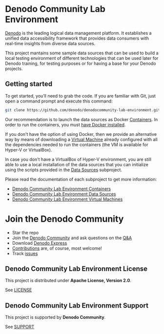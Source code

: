 <!--
title: 'Denodo Community Lab Environment'
description: 'This project maintains some sample data sources that can be used to build a local testing environment of different technologies that can be used later for Denodo training, for testing purposes or for having a base for your Denodo projects.
layout: Doc
authorLink: ''
authorName: 'Denodo Community'
authorAvatar: ''
collaborators: Victoria Margret, Ajay Kumar, Sarath Chandran
-->

# Denodo Community Lab Environment

[Denodo](https://www.denodo.com/) is the leading logical data management platform. It establishes a unified data accessibility framework that provides data consumers with real-time insights from diverse data sources.

This project mantains some sample data sources that can be used to build a local testing environment of different technologies that can be used later for Denodo training, for testing purposes or for having a base for your Denodo projects.

## Getting started

To get started, you’ll need to grab the code. If you are familiar with Git, just open a command prompt and execute this command:

```bash
git clone https://github.com/denodo/denodocommunity-lab-environment.git
```

Our recommendation is to launch the data sources as Docker [Containers](./lab-environment-containers/). In order to run the containers, you must [have Docker installed](https://www.docker.com/community-edition#/download).

If you don't have the option of using Docker, then we provide an alternative way by means of downloading a [Virtual Machine](./lab-environment-vm/) already configured with all the dependencies needed to run the containers (the VM is available for Hyper-V or VirtualBox).

In case you don't have a VirtualBox of Hyper-V environment, you are still able to use a local installation of the data sources that you can initialize using the scripts provided in the [Data Sources](./lab-environment-sources/) subproject.

Please read the documentation of each subproject to get more information: 

* [Denodo Community Lab Environment Containers](./lab-environment-containers/README.md)
* [Denodo Community Lab Environment Data Sources](./lab-environment-sources/README.md)
* [Denodo Community Lab Environment Virtual Machines](./lab-environment-vm/README.md)

# Join the Denodo Community

- Star the repo
- Join the [Denodo Community](https://community.denodo.com/) and ask questions on the [Q&A](https://community.denodo.com/answers)
- Download [Denodo Express](https://community.denodo.com/express/download)
- [Contributions](https://github.com/denodo/denodocommunity-lab-environment/contribute) are, of course, most welcome! 
- Track [issues](https://github.com/denodo/denodocommunity-lab-environment/issues/new/choose) 

## Denodo Community Lab Environment License

This project is distributed under **Apache License, Version 2.0**. 

See [LICENSE](LICENSE)

## Denodo Community Lab Environment Support

This project is supported by **Denodo Community**. 

See [SUPPORT](SUPPORT.md)

